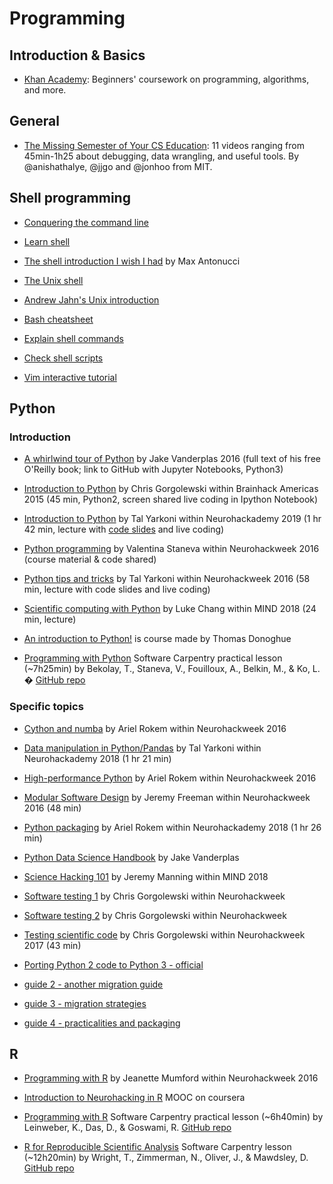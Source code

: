 # Programming

## Introduction & Basics

-   [Khan Academy](https://www.khanacademy.org/): Beginners' coursework on
    programming, algorithms, and more.

## General

-   [The Missing Semester of Your CS Education](https://missing.csail.mit.edu/):
    11 videos ranging from 45min-1h25 about debugging, data wrangling, and
    useful tools. By @anishathalye, @jjgo and @jonhoo from MIT.

## Shell programming

-   [Conquering the command line](http://conqueringthecommandline.com/book/frontmatter)

-   [Learn shell](https://www.learnshell.org/)

-   [The shell introduction I wish I had](https://dev.to/maxwell_dev/the-shell-introduction-i-wish-i-had-551k)
    by Max Antonucci

-   [The Unix shell](http://swcarpentry.github.io/shell-novice/)

-   [Andrew Jahn's Unix introduction](https://www.youtube.com/watch?v=dBDmIhSWfnM&list=PLIQIswOrUH6992C4FDDCNCIaK4R2FIOCB)

-   [Bash cheatsheet](https://devhints.io/bash)

-   [Explain shell commands](https://explainshell.com/)

-   [Check shell scripts](https://www.shellcheck.net/)

-   [Vim interactive tutorial](https://www.openvim.com/)

## Python

### Introduction

-   [A whirlwind tour of Python](https://jakevdp.github.io/WhirlwindTourOfPython/)
    by Jake Vanderplas 2016 (full text of his free O'Reilly book; link to GitHub
    with Jupyter Notebooks, Python3)

-   [Introduction to Python](https://www.youtube.com/watch?v=3y55b_Md-N8&list=PLNt4AJV1JZbfq0vdD4vcITV7x3OqGxLKp&t=0s&index=3)
    by Chris Gorgolewski within Brainhack Americas 2015 (45 min, Python2, screen
    shared live coding in Ipython Notebook)

-   [Introduction to Python](https://neurohackademy.org/course/introduction-to-python-2/)
    by Tal Yarkoni within Neurohackademy 2019 (1 hr 42 min, lecture with
    [code slides](https://github.com/neurohackademy/introduction-to-python/blob/master/introduction-to-python.ipynb)
    and live coding)

-   [Python programming](https://neurohackademy.org/course/python-programming/)
    by Valentina Staneva within Neurohackweek 2016 (course material & code
    shared)

-   [Python tips and tricks](https://neurohackademy.org/course/python-tips-and-tricks/)
    by Tal Yarkoni within Neurohackweek 2016 (58 min, lecture with code slides
    and live coding)

-   [Scientific computing with Python](https://www.youtube.com/watch?v=RhNfnQlnCEo&index=18&t=0s&list=PLEE6ggCEJ0H0KOlMKx_PUVB_16VoCfGj9)
    by Luke Chang within MIND 2018 (24 min, lecture)

-   [An introduction to Python!](https://cogs18.github.io/intro/) is course made
    by Thomas Donoghue

-   [Programming with Python](https://swcarpentry.github.io/python-novice-inflammation/)
    Software Carpentry practical lesson (~7h25min) by Bekolay, T., Staneva, V.,
    Fouilloux, A., Belkin, M., & Ko, L. �
    [GitHub repo](https://github.com/swcarpentry/python-novice-inflammation)

### Specific topics

-   [Cython and numba](https://neurohackademy.org/course/cython-and-numba/) by
    Ariel Rokem within Neurohackweek 2016

-   [Data manipulation in Python/Pandas](https://neurohackademy.org/course/complex-data-structures/)
    by Tal Yarkoni within Neurohackademy 2018 (1 hr 21 min)

-   [High-performance Python](https://neurohackademy.org/course/high-performance-python/)
    by Ariel Rokem within Neurohackweek 2016

-   [Modular Software Design](https://neurohackademy.org/course/modular-software-design/)
    by Jeremy Freeman within Neurohackweek 2016 (48 min)

-   [Python packaging](https://neurohackademy.org/course/python-packaging/) by
    Ariel Rokem within Neurohackademy 2018 (1 hr 26 min)

-   [Python Data Science Handbook](https://jakevdp.github.io/PythonDataScienceHandbook/)
    by Jake Vanderplas

-   [Science Hacking 101](https://www.youtube.com/watch?v=Gin8_AITmS0) by Jeremy
    Manning within MIND 2018

-   [Software testing 1](https://neurohackademy.org/course/software-testing/) by
    Chris Gorgolewski within Neurohackweek

-   [Software testing 2](https://neurohackademy.org/course/software-testing-2/)
    by Chris Gorgolewski within Neurohackweek

-   [Testing scientific code](https://neurohackademy.org/course/testing-scientific-code/)
    by Chris Gorgolewski within Neurohackweek 2017 (43 min)

-   [Porting Python 2 code to Python 3 - official](https://docs.python.org/3/howto/pyporting.html)

-   [guide 2 - another migration guide](http://blog.pyspoken.com/2018/02/13/python-2-to-3-migration-guide/)

-   [guide 3 - migration strategies](http://python3porting.com/strategies.html)

-   [guide 4 - practicalities and packaging](https://python3statement.org/practicalities)

## R

-   [Programming with R](https://neurohackademy.org/course/programming-with-r/)
    by Jeanette Mumford within Neurohackweek 2016

-   [Introduction to Neurohacking in R](https://www.coursera.org/learn/neurohacking)
    MOOC on coursera

-   [Programming with R](http://swcarpentry.github.io/r-novice-inflammation/)
    Software Carpentry practical lesson (~6h40min) by Leinweber, K., Das, D., &
    Goswami, R.
    [GitHub repo](https://github.com/swcarpentry/r-novice-inflammation)
-   [R for Reproducible Scientific Analysis](http://swcarpentry.github.io/r-novice-gapminder/)
    Software Carpentry lesson (~12h20min) by Wright, T., Zimmerman, N., Oliver,
    J., & Mawdsley, D.
    [GitHub repo](https://github.com/swcarpentry/r-novice-gapminder)
